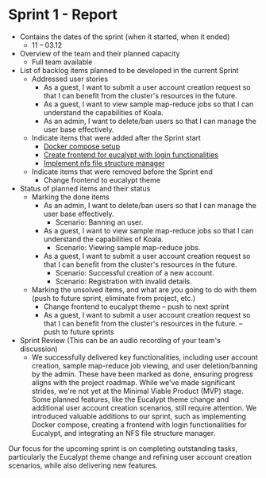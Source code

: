 # Sprint 1 - Report

- Contains the dates of the sprint (when it started, when it ended)
  - 11 – 03.12
- Overview of the team and their planned capacity
  - Full team available
- List of backlog items planned to be developed in the current Sprint
  - Addressed user stories
    - As a guest, I want to submit a user account creation request so that I can benefit from the cluster's resources in the future.
    - As a guest, I want to view sample map-reduce jobs so that I can understand the capabilities of Koala.
    - As an admin, I want to delete/ban users so that I can manage the user base effectively.
  - Indicate items that were added after the Sprint start
    - [Docker compose setup](https://github.com/inginerie-software-2023-2024/proiect-inginerie-software-shark-rockets/commit/30da55ff788f660ca961e4b1721fed8ee3d997d9)
    - [Create frontend for eucalypt with login functionalities](https://github.com/inginerie-software-2023-2024/proiect-inginerie-software-shark-rockets/commit/d44de48d4dfe1536ece7b3b45724afac07e8f906)
    - [Implement nfs file structure manager](https://github.com/inginerie-software-2023-2024/proiect-inginerie-software-shark-rockets/commit/f8d1a0efcf4e716412ab0265bdb60951aa8cc095)
  - Indicate items that were removed before the Sprint end
    - Change frontend to eucalypt theme
- Status of planned items and their status
  - Marking the done items
    - As an admin, I want to delete/ban users so that I can manage the user base effectively.
      - Scenario: Banning an user.
    - As a guest, I want to view sample map-reduce jobs so that I can understand the capabilities of Koala.
      - Scenario: Viewing sample map-reduce jobs.
    - As a guest, I want to submit a user account creation request so that I can benefit from the cluster's resources in the future.
      - Scenario: Successful creation of a new account.
      - Scenario: Registration with invalid details.
  - Marking the unsolved items, and what are you going to do with them (push to future sprint, eliminate from project, etc.)
    - Change frontend to eucalypt theme – push to next sprint
    - As a guest, I want to submit a user account creation request so that I can benefit from the cluster's resources in the future. – push to future sprints
- Sprint Review (This can be an audio recording of your team's discussion)
  - We successfully delivered key functionalities, including user account creation, sample map-reduce job viewing, and user deletion/banning by the admin. These have been marked as done, ensuring progress aligns with the project roadmap. While we've made significant strides, we're not yet at the Minimal Viable Product (MVP) stage. Some planned features, like the Eucalypt theme change and additional user account creation scenarios, still require attention. We introduced valuable additions to our sprint, such as implementing Docker compose, creating a frontend with login functionalities for Eucalypt, and integrating an NFS file structure manager.

Our focus for the upcoming sprint is on completing outstanding tasks, particularly the Eucalypt theme change and refining user account creation scenarios, while also delivering new features.